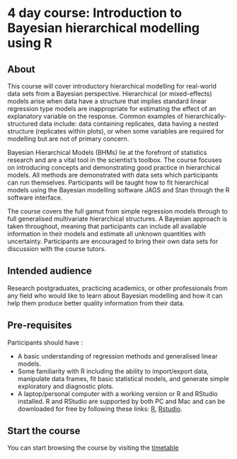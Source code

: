 # 4 day course: Introduction to Bayesian hierarchical modelling using R 

## About

This course will cover introductory hierarchical modelling for real-world data sets from a Bayesian perspective. Hierarchical (or mixed-effects) models arise when data have a structure that implies standard linear regression type models are inappropriate for estimating the effect of an explanatory variable on the response. Common examples of hierarchically-structured data include: data containing replicates, data having a nested structure (replicates within plots), or when some variables are required for modelling but are not of primary concern. 

Bayesian Hierarchical Models (BHMs) lie at the forefront of statistics research and are a vital tool in the scientist’s toolbox. The course focuses on introducing concepts and demonstrating good practice in hierarchical models. All methods are demonstrated with data sets which participants can run themselves. Participants will be taught how to fit hierarchical models using the Bayesian modelling software JAGS and Stan through the R software interface.

The course covers the full gamut from simple regression models through to full generalised multivariate hierarchical structures. A Bayesian approach is taken throughout, meaning that participants can include all available information in their models and estimate all unknown quantities with uncertainty. Participants are encouraged to bring their own data sets for discussion with the course tutors.

## Intended audience

Research postgraduates, practicing academics, or other professionals from any field who would like to learn about Bayesian modelling and how it can help them produce better quality information from their data. 

## Pre-requisites

Participants should have :

 - A basic understanding of regression methods and generalised linear models.
 - Some familiarity with R including the ability to import/export data, manipulate data frames, fit basic statistical models, and generate simple exploratory and diagnostic plots.
 - A laptop/personal computer with a working version or R and RStudio installed. R and RStudio are supported by both PC and Mac and can be downloaded for free by following these links: [R](http://cran.r-project.org), [Rstudio](http://www.rstudio.com/products/rstudio/download/).

## Start the course

You can start browsing the course by visiting the [timetable](https://andrewcparnell.github.io/bhm_course)
